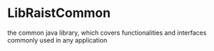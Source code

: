 LibRaistCommon
==============

the common java library, which covers functionalities and interfaces commonly used in any application
